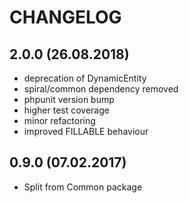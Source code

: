 CHANGELOG
======================

2.0.0 (26.08.2018)
-----
- deprecation of DynamicEntity
- spiral/common dependency removed
- phpunit version bump
- higher test coverage
- minor refactoring
- improved FILLABLE behaviour

0.9.0 (07.02.2017)
-----
* Split from Common package 
